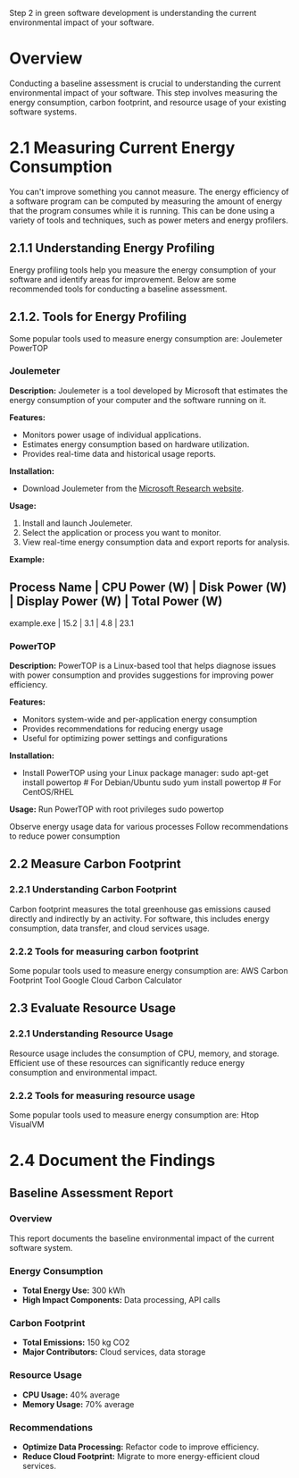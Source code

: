 Step 2 in green software development is understanding the current environmental impact of your software.

# **Overview**

Conducting a baseline assessment is crucial to understanding the current environmental impact of your software. This step involves measuring the energy consumption, carbon footprint, and resource usage of your existing software systems. 

# **2.1 Measuring Current Energy Consumption**
You can't improve something you cannot measure. The energy efficiency of a software program can be computed by measuring the amount of energy that the program consumes while it is running. This can be done using a variety of tools and techniques, such as power meters and energy profilers.

## **2.1.1 Understanding Energy Profiling**

Energy profiling tools help you measure the energy consumption of your software and identify areas for improvement. Below are some recommended tools for conducting a baseline assessment.

## **2.1.2. Tools for Energy Profiling**

Some popular tools used to measure energy consumption are:
Joulemeter
PowerTOP

### **Joulemeter**

**Description:**
Joulemeter is a tool developed by Microsoft that estimates the energy consumption of your computer and the software running on it.

**Features:**
- Monitors power usage of individual applications.
- Estimates energy consumption based on hardware utilization.
- Provides real-time data and historical usage reports.

**Installation:**
- Download Joulemeter from the [Microsoft Research website](https://www.microsoft.com/en-us/research/project/joulemeter/).

**Usage:**
1. Install and launch Joulemeter.
2. Select the application or process you want to monitor.
3. View real-time energy consumption data and export reports for analysis.

**Example:**

Process Name    | CPU Power (W) | Disk Power (W) | Display Power (W) | Total Power (W)
---------------------------------------------------------------------------------------
example.exe     |       15.2    |        3.1     |         4.8       |       23.1


### **PowerTOP**

**Description:**
PowerTOP is a Linux-based tool that helps diagnose issues with power consumption and provides suggestions for improving power efficiency.

**Features:**
- Monitors system-wide and per-application energy consumption
- Provides recommendations for reducing energy usage
- Useful for optimizing power settings and configurations

**Installation:**
- Install PowerTOP using your Linux package manager:
sudo apt-get install powertop  # For Debian/Ubuntu
sudo yum install powertop     # For CentOS/RHEL

**Usage:**
Run PowerTOP with root privileges
sudo powertop

Observe energy usage data for various processes
Follow recommendations to reduce power consumption

## **2.2 Measure Carbon Footprint**

### **2.2.1 Understanding Carbon Footprint**
Carbon footprint measures the total greenhouse gas emissions caused directly and indirectly by an activity. For software, this includes energy consumption, data transfer, and cloud services usage.

### **2.2.2 Tools for measuring carbon footprint**

Some popular tools used to measure energy consumption are:
AWS Carbon Footprint Tool
Google Cloud Carbon Calculator

## **2.3 Evaluate Resource Usage**

### **2.2.1 Understanding Resource Usage**
Resource usage includes the consumption of CPU, memory, and storage. Efficient use of these resources can significantly reduce energy consumption and environmental impact.

### **2.2.2 Tools for measuring resource usage**

Some popular tools used to measure energy consumption are:
Htop
VisualVM

# **2.4 Document the Findings**
## **Baseline Assessment Report**

### **Overview**
This report documents the baseline environmental impact of the current software system.

### **Energy Consumption**
- **Total Energy Use:** 300 kWh
- **High Impact Components:** Data processing, API calls

### **Carbon Footprint**
- **Total Emissions:** 150 kg CO2
- **Major Contributors:** Cloud services, data storage

### **Resource Usage**
- **CPU Usage:** 40% average
- **Memory Usage:** 70% average

### **Recommendations**
- **Optimize Data Processing:** Refactor code to improve efficiency.
- **Reduce Cloud Footprint:** Migrate to more energy-efficient cloud services.


